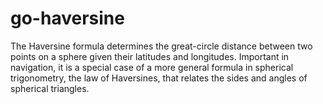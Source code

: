 # go-haversine
The Haversine formula determines the great-circle distance between two points on a sphere given their latitudes and longitudes. Important in navigation, it is a special case of a more general formula in spherical trigonometry, the law of Haversines, that relates the sides and angles of spherical triangles.
